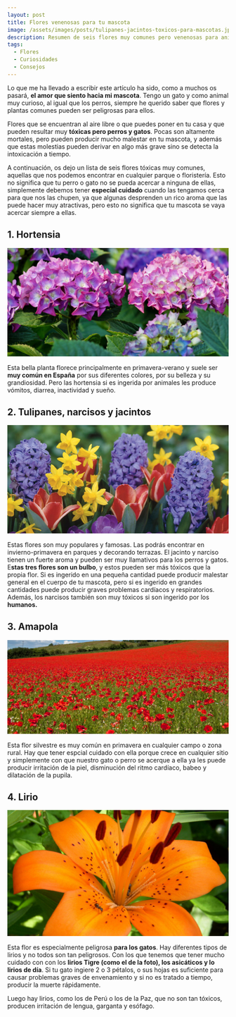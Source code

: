 ```yaml
---
layout: post
title: Flores venenosas para tu mascota
image: /assets/images/posts/tulipanes-jacintos-toxicos-para-mascotas.jpg
description: Resumen de seis flores muy comunes pero venenosas para animales
tags:
  - Flores
  - Curiosidades
  - Consejos
---
```


Lo que me ha llevado a escribir este artículo ha sido, como a muchos os pasará, **el amor que siento hacia mi mascota**. Tengo un gato y como animal muy curioso, al igual que los perros, siempre he querido saber que flores y plantas comunes pueden ser peligrosas para ellos.

Flores que se encuentran al aire libre o que puedes poner en tu casa y que pueden resultar muy **tóxicas pero perros y gatos**. Pocas son altamente mortales, pero pueden producir mucho malestar en tu mascota, y además que estas molestias pueden derivar en algo más grave sino se detecta la intoxicación a tiempo.


A continuación, os dejo un lista de seis flores tóxicas muy comunes, aquellas que nos podemos encontrar en cualquier parque o floristería. Esto no significa que tu perro o gato no se pueda acercar a ninguna de ellas, simplemente debemos tener **especial cuidado** cuando las tengamos cerca para que nos las chupen, ya que algunas desprenden un rico aroma que las puede hacer muy atractivas, pero esto no significa que tu mascota se vaya acercar siempre a ellas.

## 1. Hortensia
![Flores venenosas para tu mascota](/assets/images/posts/hortensia-toxica-para-mascotas.jpg)

Esta bella planta florece principalmente en primavera-verano y suele ser **muy común en España** por sus diferentes colores, por su belleza y su grandiosidad. Pero las hortensia si es ingerida por animales les produce vómitos, diarrea, inactividad y sueño.

## 2. Tulipanes, narcisos y jacintos

![Flores venenosas para tu mascota](/assets/images/posts/tulipanes-jacintos-narcisos-toxicos-para-mascotas.jpg)

Estas flores son muy populares y famosas. Las podrás encontrar en invierno-primavera en parques y decorando terrazas. El jacinto y narciso tienen un fuerte aroma y pueden ser muy llamativos para los perros y gatos. E**stas tres flores son un bulbo**, y estos pueden ser más tóxicos que la propia flor. Si es ingerido en una pequeña cantidad puede producir malestar general en el cuerpo de tu mascota, pero si es ingerido en grandes cantidades puede producir graves problemas cardíacos y respiratorios. Además, los narcisos también son muy tóxicos si son ingerido por los **humanos.**

## 3. Amapola

![Flores venenosas para tu mascota](/assets/images/posts/amapola-toxica-para-mascotas.jpg)

Esta flor silvestre es muy común en primavera en cualquier campo o zona rural. Hay que tener espcial cuidado con ella porque crece en cualquier sitio y simplemente con que nuestro gato o perro se acerque a ella ya les puede producir irritación de la piel, disminución del ritmo cardíaco, babeo y dilatación de la pupila.


## 4. Lirio

![Flores venenosas para tu mascota](/assets/images/posts/lirio-toxico-para-gato.jpg)

Esta flor es especialmente peligrosa **para los gatos**. Hay diferentes tipos de lirios y no todos son tan peligrosos. Con los que tenemos que tener mucho cuidado con con los **lirios Tigre (como el de la foto), los asicáticos y lo lirios de día**. Si tu gato ingiere 2 o 3 pétalos, o sus hojas es suficiente para causar problemas graves de envenamiento y si no es tratado a tiempo, producir la muerte rápidamente.

Luego hay lirios, como los de Perú o los de la Paz, que no son tan tóxicos, producen irritación de lengua, garganta y esófago.


 










